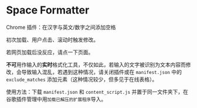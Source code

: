 # Space Formatter
Chrome 插件：在汉字与英文/数字之间添加空格

初次加载、用户点击、滚动时触发修改。

若网页加载后没反应，请点一下页面。

**不可**用作输入的**实时**格式化工具，不仅如此，若输入的文字被识别为文本内容而修改，会导致输入混乱，若遇到这种情况，请关闭插件或在 `manifest.json` 中的 `exclude_matches` 添加元素（这种情况较少，但多见于在线表格）。

使用方法：下载 `manifest.json` 和 `content_script.js` 并置于同一文件夹下，在谷歌插件管理中用`加载已解压的扩展程序`导入。